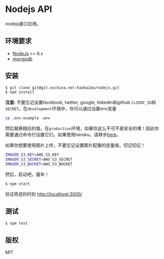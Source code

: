 
# Nodejs API

nodejs接口应用。

## 环境要求

* [NodeJs](http://nodejs.org) >= 6.x
* [mongodb](http://mongodb.org)

## 安装

```sh
$ git clone git@git.oschina.net:hankaibo/nodejs.git
$ npm install
```

**注意:** 不要忘记设置facebook, twitter, google, linkedin和github `CLIENT_ID`和`SECRET`。在`development`环境中，你可以通过设置env变量

```sh
cp .env.example .env
```

然后替换相应的值。在`production`环境，如果你这么干可不是安全的噢！因此你需要通过命令行设置它们。如果使用heroku，请移步[here](https://devcenter.heroku.com/articles/config-vars)。

如果你想要使用图片上传，不要忘记设置图片配置的变量值，切记切记！

```sh
IMAGER_S3_KEY=AWS_S3_KEY
IMAGER_S3_SECRET=AWS_S3_SECRET
IMAGER_S3_BUCKET=AWS_S3_BUCKET
```

然后，启动吧，骚年！

```sh
$ npm start
```

验证奇迹的时刻 [http://localhost:3000/](http://localhost:3000/)

## 测试

```sh
$ npm test
```

## 版权

MIT
